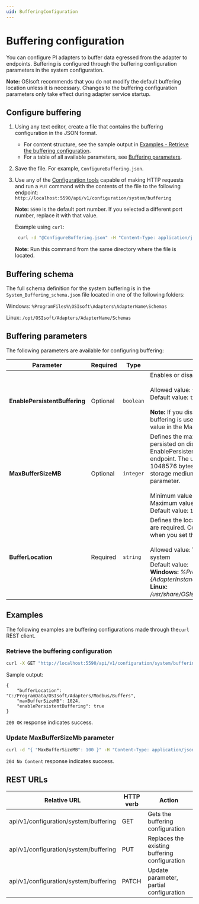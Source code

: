 ```yaml
---
uid: BufferingConfiguration
---
```


# Buffering configuration

You can configure PI adapters to buffer data egressed from the adapter to endpoints. Buffering is configured through the buffering configuration parameters in the system configuration.

**Note:** OSIsoft recommends that you do not modify the default buffering location unless it is necessary. Changes to the buffering configuration parameters only take effect during adapter service startup.

## Configure buffering

1. Using any text editor, create a file that contains the buffering configuration in the JSON format.
   - For content structure, see the sample output in [Examples - Retrieve the buffering configuration](#examples).
   - For a table of all available parameters, see [Buffering parameters](#buffering-parameters).
2. Save the file. For example, `ConfigureBuffering.json`.
3. Use any of the [Configuration tools](xref:ConfigurationTools) capable of making HTTP requests and run a `PUT` command with the contents of the file to the following endpoint: `http://localhost:5590/api/v1/configuration/system/buffering`

     **Note:** `5590` is the default port number. If you selected a different port number, replace it with that value.

     Example using `curl`:

     ```bash
      curl -d "@ConfigureBuffering.json" -H "Content-Type: application/json" -X PUT "http://localhost:5590/api/v1/configuration/system/buffering"
     ```

    **Note:** Run this command from the same directory where the file is located.

## Buffering schema

The full schema definition for the system buffering is in the `System_Buffering_schema.json` file located in one of the following folders:

Windows: `%ProgramFiles%\OSIsoft\Adapters\AdapterName\Schemas`

Linux: `/opt/OSIsoft/Adapters/AdapterName/Schemas`

## Buffering parameters

The following parameters are available for configuring buffering:

| Parameter | Required | Type | Description |
| ----------| -------- | ---- | ----------- |
| **EnablePersistentBuffering**  | Optional |  `boolean` | Enables or disables on-disk buffering <br><br> Allowed value: `true` or `false`<br>Default value: `true` <br><br> **Note:** If you disable persistent buffering, in-memory buffering is used. In-memory buffering is limited by value in the MaxBufferSizeMB property. |
| **MaxBufferSizeMB**  | Optional     |`integer` | Defines the maximum size of the buffer files that are persisted on disk or used in memory when EnablePersistentBuffering is set to false per configured endpoint. The unit is specified in MB (1 Megabyte = 1048576 bytes). Consider the capacity and the type of storage medium to determine a suitable value for this parameter. <br><br>Minimum value: `1`<br>Maximum value:  `2147483647`<br> Default value: `1024` |
| **BufferLocation**   | Required  | `string` | Defines the location of the buffer files. Absolute paths are required. Consider the access-control list (ACL) when you set this parameter. <br><br> Allowed value: Valid path to a folder location in the file system <br> Default value: <br> **Windows:** _%ProgramData%\OSIsoft\Adapters\\{AdapterInstance}\Buffers_ <br> **Linux:** _/usr/share/OSIsoft/Adapters/{AdapterInstance}/Buffers_ |

## Examples

The following examples are buffering configurations made through the`curl` REST client.

### Retrieve the buffering configuration

```cmd
curl -X GET "http://localhost:5590/api/v1/configuration/system/buffering"
```

Sample output:

```code
{
    "bufferLocation": "C:/ProgramData/OSIsoft/Adapters/Modbus/Buffers",
    "maxBufferSizeMB": 1024,
    "enablePersistentBuffering": true
}
```

`200 OK` response indicates success.

### Update MaxBufferSizeMb parameter

```cmd
curl -d "{ "MaxBufferSizeMB": 100 }" -H "Content-Type: application/json" -X PATCH "http://localhost:5590/api/v1/configuration/system/buffering"
```

`204 No Content` response indicates success.

## REST URLs

| Relative URL | HTTP verb | Action               |
| ------------ |---------- |----------------------|
| api/v1/configuration/system/buffering | GET       | Gets the buffering configuration |
| api/v1/configuration/system/buffering | PUT       | Replaces the existing buffering configuration |
| api/v1/configuration/system/buffering | PATCH     | Update parameter, partial configuration |
